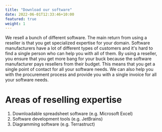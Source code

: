 ```yaml
---
title: "Download our software"
date: 2022-06-01T12:33:46+10:00
featured: true
weight: 1
---
```

We resell a bunch of different software. 
The main return from using a reseller is that you get specialized expertise for your domain. 
Software manufacturers have a lot of different types of customers and it's hard to find a single person who can help you with all of them.
By using a reseller, you ensure that you get more bang for your buck because the software manufacturer pays resellers from their budget.
This means that you get a single point of contact for all your software needs. We can also help you with the procurement process and provide you with a single invoice for all your software needs.

# Areas of reselling expertise

1. Downloadable spreadsheet software (e.g. Microsoft Excel)
2. Software development tools (e.g. JetBrains)
3. Diagramming software (e.g. Terrastruct)
